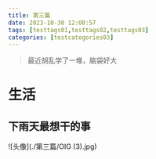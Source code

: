 ```yaml
---
title: 第三篇
date: 2023-10-30 12:08:57
tags: [testtags01,testtags02,testtags03]
categories: [testcategories03]
---
```


> 最近胡乱学了一堆，脑袋好大

# 生活
## 下雨天最想干的事

![头像](./第三篇/OIG (3).jpg)